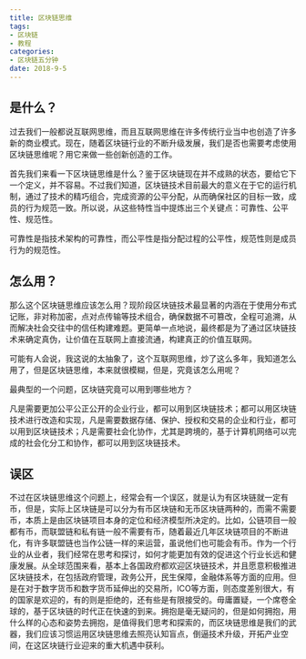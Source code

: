 ```yaml
---
title: 区块链思维
tags:
- 区块链
- 教程
categories:
- 区块链五分钟
date: 2018-9-5
---
```


## 是什么？

过去我们一般都说互联网思维，而且互联网思维在许多传统行业当中也创造了许多新的商业模式。现在，随着区块链行业的不断升级发展，我们是否也需要考虑使用区块链思维呢？用它来做一些创新创造的工作。

首先我们来看一下区块链思维是什么？鉴于区块链现在并不成熟的状态，要给它下一个定义，并不容易。不过我们知道，区块链技术目前最大的意义在于它的运行机制，通过了技术的精巧组合，完成资源的公平分配，从而确保社区的目标一致，成员的行为规范一致。所以说，从这些特性当中提炼出三个关键点：可靠性、公平性、规范性。

可靠性是指技术架构的可靠性，而公平性是指分配过程的公平性，规范性则是成员行为的规范性。

## 怎么用？

那么这个区块链思维应该怎么用？现阶段区块链技术最显著的内涵在于使用分布式记账，非对称加密，点对点传输等技术组合，确保数据不可篡改，全程可追溯，从而解决社会交往中的信任构建难题。更简单一点地说，最终都是为了通过区块链技术来确定真伪，让价值在互联网上直接流通，构建真正的价值互联网。

可能有人会说，我这说的太抽象了，这个互联网思维，炒了这么多年，我知道怎么用了，但是区块链思维，本来就很模糊，但是，究竟该怎么用呢？

最典型的一个问题，区块链究竟可以用到哪些地方？

凡是需要更加公平公正公开的企业行业，都可以用到区块链技术；都可以用区块链技术进行改造和实现，凡是需要数据存储、保护、授权和交易的企业和行业，都可以用到区块链技术；凡是需要社会化协作，尤其是跨境的，基于计算机网络可以完成的社会化分工和协作，都可以用到区块链技术。

## 误区 

不过在区块链思维这个问题上，经常会有一个误区，就是认为有区块链就一定有币，但是，实际上区块链是可以分为有币区块链和无币区块链两种的，而需不需要币，本质上是由区块链项目本身的定位和经济模型所决定的。比如，公链项目一般都有币，而联盟链和私有链一般不需要有币，随着最近几年区块链项目的不断进化，有许多联盟链也当作公链一样的来运营，虽说他们也可能会有币。作为一个行业的从业者，我们经常在思考和探讨，如何才能更加有效的促进这个行业长远和健康发展。从全球范围来看，基本上各国政府都欢迎区块链技术，并且愿意积极推进区块链技术，在包括政府管理，政务公开，民生保障，金融体系等方面的应用。但是在对于数字货币和数字货币延伸出的交易所，ICO等方面，则态度差别很大，有的国家是欢迎的，有的则是拒绝的，还有些是有限接受的。毋庸置疑，一个席卷全球的，基于区块链的时代正在快速的到来。拥抱是毫无疑问的，但是如何拥抱，用什么样的心态和姿势去拥抱，是值得我们思考和探索的，而区块链思维是我们的武器，我们应该习惯运用区块链思维去照亮认知盲点，倒逼技术升级，开拓产业空间，在这区块链行业迎来的重大机遇中获利。

